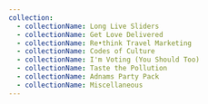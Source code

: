 ```yaml
---
collection:
  - collectionName: Long Live Sliders
  - collectionName: Get Love Delivered
  - collectionName: Re•think Travel Marketing
  - collectionName: Codes of Culture
  - collectionName: I'm Voting (You Should Too)
  - collectionName: Taste the Pollution
  - collectionName: Adnams Party Pack
  - collectionName: Miscellaneous
---
```

